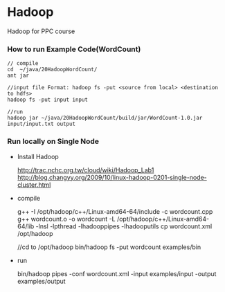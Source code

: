 Hadoop
======

Hadoop for PPC course


### How to run Example Code(WordCount)

	// compile
    cd  ~/java/20HadoopWordCount/
    ant jar

    //input file Format: hadoop fs -put <source from local> <destination to hdfs>
	hadoop fs -put input input

	//run
    hadoop jar ~/java/20HadoopWordCount/build/jar/WordCount-1.0.jar input/input.txt output

### Run locally on Single Node

- Install Hadoop


    http://trac.nchc.org.tw/cloud/wiki/Hadoop_Lab1
    http://blog.changyy.org/2009/10/linux-hadoop-0201-single-node-cluster.html

- compile


    g++ -I /opt/hadoop/c++/Linux-amd64-64/include -c wordcount.cpp
    g++ wordcount.o -o wordcount -L /opt/hadoop/c++/Linux-amd64-64/lib -lnsl -lpthread -lhadooppipes -lhadooputils
    cp wordcount.xml /opt/hadoop


    //cd to /opt/hadoop
    bin/hadoop fs -put wordcount examples/bin

- run


    bin/hadoop pipes -conf wordcount.xml -input examples/input -output examples/output

